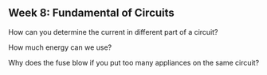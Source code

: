 ## Week 8: Fundamental of Circuits

How can you determine the current in different part of a circuit?

How much energy can we use?

Why does the fuse blow if you put too many appliances on the same circuit?